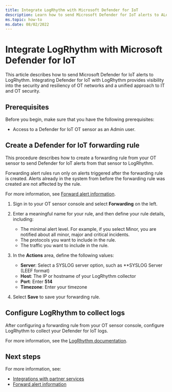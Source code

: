 ```yaml
---
title: Integrate LogRhythm with Microsoft Defender for IoT
description: Learn how to send Microsoft Defender for IoT alerts to ALogRhythmrcSight.
ms.topic: how-to
ms.date: 08/02/2022
---
```


# Integrate LogRhythm with Microsoft Defender for IoT

This article describes how to send Microsoft Defender for IoT alerts to LogRhythm. Integrating Defender for IoT with LogRhythm provides visibility into the security and resiliency of OT networks and a unified approach to IT and OT security.

## Prerequisites

Before you begin, make sure that you have the following prerequisites:

- Access to a Defender for IoT OT sensor as an Admin user.

## Create a Defender for IoT forwarding rule

This procedure describes how to create a forwarding rule from your OT sensor to send Defender for IoT alerts from that sensor to LogRhythm.

Forwarding alert rules run only on alerts triggered after the forwarding rule is created. Alerts already in the system from before the forwarding rule was created are not affected by the rule.

For more information, see [Forward alert information](../how-to-forward-alert-information-to-partners.md).

1. Sign in to your OT sensor console and select **Forwarding** on the left.

1. Enter a meaningful name for your rule, and then define your rule details, including:

    - The minimal alert level. For example, if you select Minor, you are notified about all minor, major and critical incidents.
    - The protocols you want to include in the rule.
    - The traffic you want to include in the rule.

1. In the **Actions** area, define the following values:

    - **Server**: Select a SYSLOG server option, such as **SYSLOG Server (LEEF format)
    - **Host**: The IP or hostname of your LogRhythm collector
    - **Port**: Enter **514**
    - **Timezone**: Enter your timezone

1. Select **Save** to save your forwarding rule.

## Configure LogRhythm to collect logs

After configuring a forwarding rule from your OT sensor console, configure LogRhythm to collect your Defender for IoT logs.

For more information, see the [LogRhythm documentation](https://docs.logrhythm.com/docs/devices/syslog-log-sources).

## Next steps

For more information, see:

- [Integrations with partner services](../integrate-overview.md)
- [Forward alert information](../how-to-forward-alert-information-to-partners.md)
